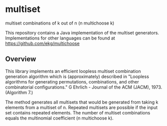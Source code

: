 # multiset
multiset combinations of k out of n (n multichoose k)

This repository contains a Java implementation of the multiset generators. Implementations for other languages can be found at https://github.com/ekg/multichoose


## Overview

This library implements an efficient loopless multiset combination generation algorithm which is (approximately) described in "Loopless algorithms for generating permutations, combinations, and other combinatorial configurations." G Ehrlich - Journal of the ACM (JACM), 1973. (Algorithm 7.)

The method generates all multisets that would be generated from taking k elements from a multiset of n. Repeated multisets are possible if the input set contains repeated elements. The number of multiset combinations equals the multinomial coefficient (n multichoose k).
